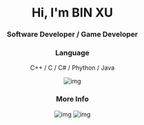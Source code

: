 <h1 align="center">Hi, I'm BIN XU</h1>

<h3 align="center">Software Developer / Game Developer</h3>

<div align="center"> 
  <h3>Language</h3>
  <p>C++ / C / C# / Phython / Java</p>
  <img src="https://img.shields.io/badge/html5-%23E34F26.svg?style=for-the-badge&logo=html5&logoColor=white" alt="img"></img>

  <div align="center">
  <h3>More Info</h3>
  <img src="https://github-readme-stats.vercel.app/api?username=vrymuxstf&show_icons=true&hide_title=true&count_private=true" alt="img" />
  <img src="https://github-readme-stats.vercel.app/api/top-langs/?username=vrymuxstf&langs_count=14&count_private=true&layout=compact&include_all_commits=true&card_width=450" alt="img" />
</div>
